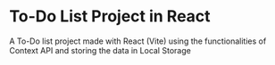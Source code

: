 # To-Do List Project in React

A To-Do list project made with React (Vite) using the functionalities of Context API and storing the data in Local Storage

